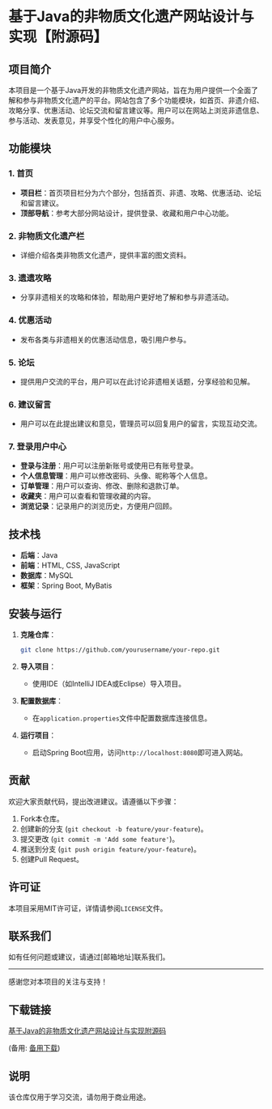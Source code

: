 # 基于Java的非物质文化遗产网站设计与实现【附源码】

## 项目简介

本项目是一个基于Java开发的非物质文化遗产网站，旨在为用户提供一个全面了解和参与非物质文化遗产的平台。网站包含了多个功能模块，如首页、非遗介绍、攻略分享、优惠活动、论坛交流和留言建议等。用户可以在网站上浏览非遗信息、参与活动、发表意见，并享受个性化的用户中心服务。

## 功能模块

### 1. 首页
- **项目栏**：首页项目栏分为六个部分，包括首页、非遗、攻略、优惠活动、论坛和留言建议。
- **顶部导航**：参考大部分网站设计，提供登录、收藏和用户中心功能。

### 2. 非物质文化遗产栏
- 详细介绍各类非物质文化遗产，提供丰富的图文资料。

### 3. 遗遗攻略
- 分享非遗相关的攻略和体验，帮助用户更好地了解和参与非遗活动。

### 4. 优惠活动
- 发布各类与非遗相关的优惠活动信息，吸引用户参与。

### 5. 论坛
- 提供用户交流的平台，用户可以在此讨论非遗相关话题，分享经验和见解。

### 6. 建议留言
- 用户可以在此提出建议和意见，管理员可以回复用户的留言，实现互动交流。

### 7. 登录用户中心
- **登录与注册**：用户可以注册新账号或使用已有账号登录。
- **个人信息管理**：用户可以修改密码、头像、昵称等个人信息。
- **订单管理**：用户可以查询、修改、删除和退款订单。
- **收藏夹**：用户可以查看和管理收藏的内容。
- **浏览记录**：记录用户的浏览历史，方便用户回顾。

## 技术栈
- **后端**：Java
- **前端**：HTML, CSS, JavaScript
- **数据库**：MySQL
- **框架**：Spring Boot, MyBatis

## 安装与运行

1. **克隆仓库**：
   ```bash
   git clone https://github.com/yourusername/your-repo.git
   ```

2. **导入项目**：
   - 使用IDE（如IntelliJ IDEA或Eclipse）导入项目。

3. **配置数据库**：
   - 在`application.properties`文件中配置数据库连接信息。

4. **运行项目**：
   - 启动Spring Boot应用，访问`http://localhost:8080`即可进入网站。

## 贡献

欢迎大家贡献代码，提出改进建议。请遵循以下步骤：

1. Fork本仓库。
2. 创建新的分支 (`git checkout -b feature/your-feature`)。
3. 提交更改 (`git commit -m 'Add some feature'`)。
4. 推送到分支 (`git push origin feature/your-feature`)。
5. 创建Pull Request。

## 许可证

本项目采用MIT许可证，详情请参阅`LICENSE`文件。

## 联系我们

如有任何问题或建议，请通过[邮箱地址]联系我们。

---

感谢您对本项目的关注与支持！

## 下载链接
[基于Java的非物质文化遗产网站设计与实现附源码](https://pan.quark.cn/s/a4d4ce17d3d0) 

(备用: [备用下载](https://pan.baidu.com/s/1hLotx9Jlm7YOx7RDfuIy9w?pwd=1234))

## 说明

该仓库仅用于学习交流，请勿用于商业用途。
